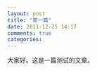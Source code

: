 ```yaml
---
layout: post
title: "第一篇"
date: 2011-12-25 14:17
comments: true
categories: 
---
```


大家好。这是一篇测试的文章。
